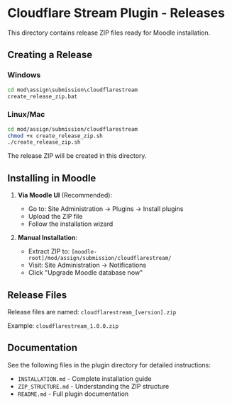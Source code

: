 # Cloudflare Stream Plugin - Releases

This directory contains release ZIP files ready for Moodle installation.

## Creating a Release

### Windows
```cmd
cd mod\assign\submission\cloudflarestream
create_release_zip.bat
```

### Linux/Mac
```bash
cd mod/assign/submission/cloudflarestream
chmod +x create_release_zip.sh
./create_release_zip.sh
```

The release ZIP will be created in this directory.

## Installing in Moodle

1. **Via Moodle UI** (Recommended):
   - Go to: Site Administration → Plugins → Install plugins
   - Upload the ZIP file
   - Follow the installation wizard

2. **Manual Installation**:
   - Extract ZIP to: `[moodle-root]/mod/assign/submission/cloudflarestream/`
   - Visit: Site Administration → Notifications
   - Click "Upgrade Moodle database now"

## Release Files

Release files are named: `cloudflarestream_[version].zip`

Example: `cloudflarestream_1.0.0.zip`

## Documentation

See the following files in the plugin directory for detailed instructions:
- `INSTALLATION.md` - Complete installation guide
- `ZIP_STRUCTURE.md` - Understanding the ZIP structure
- `README.md` - Full plugin documentation
